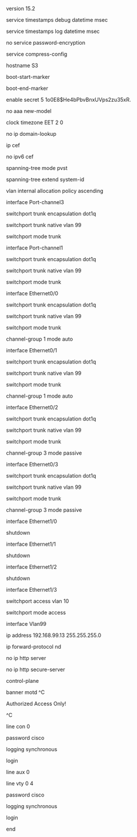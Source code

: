 version 15.2

service timestamps debug datetime msec

service timestamps log datetime msec

no service password-encryption

service compress-config

hostname S3

boot-start-marker

boot-end-marker

enable secret 5 $1$o0E8$He4bPbvBnxUVps2zu35xR.

no aaa new-model

clock timezone EET 2 0

no ip domain-lookup

ip cef

no ipv6 cef

spanning-tree mode pvst

spanning-tree extend system-id

vlan internal allocation policy ascending

interface Port-channel3

switchport trunk encapsulation dot1q

switchport trunk native vlan 99

switchport mode trunk

interface Port-channel1

switchport trunk encapsulation dot1q

switchport trunk native vlan 99

switchport mode trunk

interface Ethernet0/0

switchport trunk encapsulation dot1q

switchport trunk native vlan 99

switchport mode trunk

channel-group 1 mode auto

interface Ethernet0/1

switchport trunk encapsulation dot1q

switchport trunk native vlan 99

switchport mode trunk

channel-group 1 mode auto

interface Ethernet0/2

switchport trunk encapsulation dot1q

switchport trunk native vlan 99

switchport mode trunk

channel-group 3 mode passive

interface Ethernet0/3

switchport trunk encapsulation dot1q

switchport trunk native vlan 99

switchport mode trunk

channel-group 3 mode passive

interface Ethernet1/0

shutdown

interface Ethernet1/1

shutdown

interface Ethernet1/2

shutdown

interface Ethernet1/3

switchport access vlan 10

switchport mode access

interface Vlan99

ip address 192.168.99.13 255.255.255.0

ip forward-protocol nd

no ip http server

no ip http secure-server

control-plane

banner motd ^C

Authorized Access Only!

^C

line con 0

password cisco

logging synchronous

login

line aux 0

line vty 0 4

password cisco

logging synchronous

login

end
